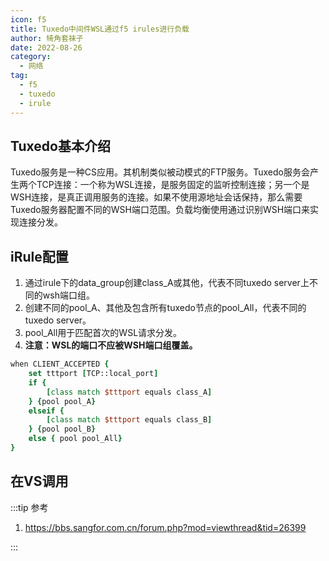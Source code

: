```yaml
---
icon: f5
title: Tuxedo中间件WSL通过f5 irules进行负载
author: 犄角套袜子
date: 2022-08-26
category:
  - 网络
tag:
  - f5
  - tuxedo
  - irule
---
```


## Tuxedo基本介绍 

​       Tuxedo服务是一种CS应用。其机制类似被动模式的FTP服务。Tuxedo服务会产生两个TCP连接：一个称为WSL连接，是服务固定的监听控制连接；另一个是WSH连接，是真正调用服务的连接。
​        如果不使用源地址会话保持，那么需要Tuxedo服务器配置不同的WSH端口范围。负载均衡使用通过识别WSH端口来实现连接分发。

## iRule配置

1. 通过irule下的data_group创建class_A或其他，代表不同tuxedo server上不同的wsh端口组。
2. 创建不同的pool_A、其他及包含所有tuxedo节点的pool_All，代表不同的tuxedo server。
3. pool_All用于匹配首次的WSL请求分发。
4. **注意：WSL的端口不应被WSH端口组覆盖。** 

```tcl
when CLIENT_ACCEPTED {
    set tttport [TCP::local_port]
    if {
        [class match $tttport equals class_A]
    } {pool pool_A}
    elseif {
        [class match $tttport equals class_B]
    } {pool pool_B}
    else { pool pool_All}
}
```

## 在VS调用

:::tip 参考

1. <https://bbs.sangfor.com.cn/forum.php?mod=viewthread&tid=26399>  

:::
